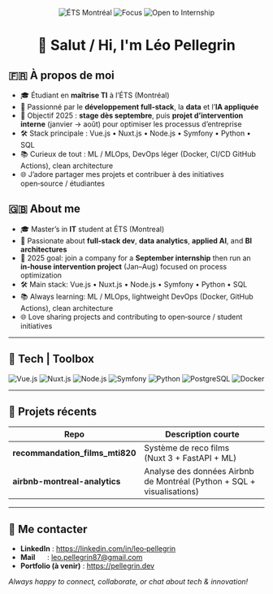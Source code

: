 <!-- Profil README | Léo Pellegrin -->
<p align="center">
  <img src="https://img.shields.io/badge/Master's%20in%20IT-ÉTS%20Montréal-red?style=flat-square" alt="ÉTS Montréal">
  <img src="https://img.shields.io/badge/Focus-Full--stack%20%26%20AI%20Integration-blueviolet?style=flat-square" alt="Focus">
  <img src="https://img.shields.io/badge/Currently-Open%20to%20Internship%20(Sept%202025)-brightgreen?style=flat-square" alt="Open to Internship">
</p>

<h1 align="center">👋 Salut&nbsp;/&nbsp;Hi, I'm Léo Pellegrin</h1>

## 🇫🇷 À propos de moi
- 🎓 Étudiant en **maîtrise TI** à l’ÉTS (Montréal)  
- 🚀 Passionné par le **développement full‑stack**, la **data** et l’**IA appliquée**
- 🎯 Objectif 2025 : **stage dès septembre**, puis **projet d’intervention interne** (janvier → août) pour optimiser les processus d’entreprise  
- 🛠️ Stack principale&nbsp;: Vue.js • Nuxt.js • Node.js • Symfony • Python • SQL  
- 📚 Curieux de tout : ML / MLOps, DevOps léger (Docker, CI/CD GitHub Actions), clean architecture  
- 🌐 J’adore partager mes projets et contribuer à des initiatives open‑source / étudiantes  

## 🇬🇧 About me
- 🎓 Master’s in **IT** student at ÉTS (Montreal)  
- 🚀 Passionate about **full‑stack dev**, **data analytics**, **applied AI**, and **BI architectures**  
- 🎯 2025 goal: join a company for a **September internship** then run an **in‑house intervention project** (Jan–Aug) focused on process optimization  
- 🛠️ Main stack: Vue.js • Nuxt.js • Node.js • Symfony • Python • SQL  
- 📚 Always learning: ML / MLOps, lightweight DevOps (Docker, GitHub Actions), clean architecture  
- 🌐 Love sharing projects and contributing to open‑source / student initiatives  

---

## 🔧 Tech | Toolbox
![Vue.js](https://img.shields.io/badge/-Vue.js-4fc08d?logo=vue.js&logoColor=white&style=for-the-badge)
![Nuxt.js](https://img.shields.io/badge/-Nuxt.js-00c58e?logo=nuxt.js&logoColor=white&style=for-the-badge)
![Node.js](https://img.shields.io/badge/-Node.js-339933?logo=node.js&logoColor=white&style=for-the-badge)
![Symfony](https://img.shields.io/badge/-Symfony-000000?logo=symfony&logoColor=white&style=for-the-badge)
![Python](https://img.shields.io/badge/-Python-3776ab?logo=python&logoColor=white&style=for-the-badge)
![PostgreSQL](https://img.shields.io/badge/-PostgreSQL-336791?logo=postgresql&logoColor=white&style=for-the-badge)
![Docker](https://img.shields.io/badge/-Docker-2496ed?logo=docker&logoColor=white&style=for-the-badge)

---

## 🌱 Projets récents
| Repo | Description courte |
|------|-------------------|
| **recommandation_films_mti820** | Système de reco films (Nuxt 3 + FastAPI + ML) |
| **airbnb-montreal-analytics** | Analyse des données Airbnb de Montréal (Python + SQL + visualisations) |

---

## 🤝 Me contacter
- **LinkedIn** : <https://linkedin.com/in/leo‑pellegrin>  
- **Mail**      : leo.pellegrin87@gmail.com  
- **Portfolio (à venir)** : <https://pellegrin.dev>  

*Always happy to connect, collaborate, or chat about tech & innovation!*
